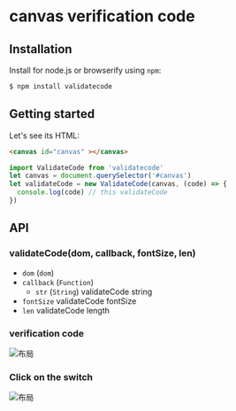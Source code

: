 # canvas verification code


## Installation

Install for node.js or browserify using `npm`:

``` bash
$ npm install validatecode
```
## Getting started
Let's see its HTML:
```html
<canvas id="canvas" ></canvas>
```
```javascript
import ValidateCode from 'validatecode'
let canvas = document.querySelector('#canvas')
let validateCode = new ValidateCode(canvas, (code) => {
  console.log(code) // this validateCode
})
```

## API

### validateCode(dom, callback, fontSize, len)

- `dom` (`dom`) 
- `callback` (`Function`)
  - `str` (`String`) validateCode string
- `fontSize` validateCode fontSize
- `len` validateCode length

### verification code
![布局](https://my-data-api.oss-cn-hongkong.aliyuncs.com/code.png?Expires=1567831706&OSSAccessKeyId=TMP.hVZhSKirDvXhvo3ym1ChnCHxx9BVKAT9KvtUM9VnZiNutvYNZDwbhT5qu5aBkMwM6C2vK1s9nqU2MZGABDTDW2um3Mi1mssrc91TU96Yh63nUHyWeenUK76wwdD53E.tmp&Signature=vO8iW355TAQ8rhdeDuIkLjEzP%2Bg%3D)
### Click on the switch
![布局](https://my-images-api.oss-cn-beijing.aliyuncs.com/images/Click%20on%20the%20switch.gif?Expires=1567831688&OSSAccessKeyId=TMP.hVZhSKirDvXhvo3ym1ChnCHxx9BVKAT9KvtUM9VnZiNutvYNZDwbhT5qu5aBkMwM6C2vK1s9nqU2MZGABDTDW2um3Mi1mssrc91TU96Yh63nUHyWeenUK76wwdD53E.tmp&Signature=RwWUuPi9Dy0cXUQVHCDKn8Z9bC4%3D)
